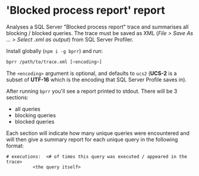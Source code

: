 # 'Blocked process report' report

Analyses a SQL Server "Blocked process report" trace and summarises all blocking / blocked queries.
The trace must be saved as XML (*File > Save As ... > Select .xml as output*) from SQL Server Profiler.

Install globally (`npm i -g bprr`) and run:

```bash
bprr /path/to/trace.xml [<encoding>]
```

The `<encoding>` argument is optional, and defaults to `ucs2` (**UCS-2** is a subset of **UTF-16** which is the encoding that SQL Server Profile saves in).

After running `bprr` you'll see a report printed to stdout. There will be 3 sections:

- all queries
- blocking queries
- blocked queries

Each section will indicate how many unique queries were encountered and will then give a summary report for each unique query in the following format:

```
# executions:  <# of times this query was executed / appeared in the trace>
          <the query itself>
```
